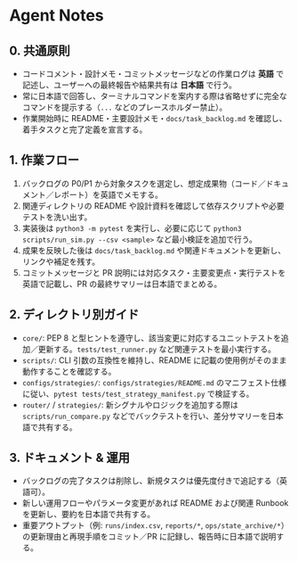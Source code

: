 # Agent Notes

## 0. 共通原則
- コードコメント・設計メモ・コミットメッセージなどの作業ログは **英語** で記述し、ユーザーへの最終報告や結果共有は **日本語** で行う。
- 常に日本語で回答し、ターミナルコマンドを案内する際は省略せずに完全なコマンドを提示する（`...` などのプレースホルダー禁止）。
- 作業開始時に README・主要設計メモ・`docs/task_backlog.md` を確認し、着手タスクと完了定義を宣言する。

## 1. 作業フロー
1. バックログの P0/P1 から対象タスクを選定し、想定成果物（コード／ドキュメント／レポート）を英語でメモする。
2. 関連ディレクトリの README や設計資料を確認して依存スクリプトや必要テストを洗い出す。
3. 実装後は `python3 -m pytest` を実行し、必要に応じて `python3 scripts/run_sim.py --csv <sample>` など最小検証を追加で行う。
4. 成果を反映した後は `docs/task_backlog.md` や関連ドキュメントを更新し、リンクや補足を残す。
5. コミットメッセージと PR 説明には対応タスク・主要変更点・実行テストを英語で記載し、PR の最終サマリーは日本語でまとめる。

## 2. ディレクトリ別ガイド
- `core/`: PEP 8 と型ヒントを遵守し、該当変更に対応するユニットテストを追加／更新する。`tests/test_runner.py` など関連テストを最小実行する。
- `scripts/`: CLI 引数の互換性を維持し、README に記載の使用例がそのまま動作することを確認する。
- `configs/strategies/`: `configs/strategies/README.md` のマニフェスト仕様に従い、`pytest tests/test_strategy_manifest.py` で検証する。
- `router/` / `strategies/`: 新シグナルやロジックを追加する際は `scripts/run_compare.py` などでバックテストを行い、差分サマリーを日本語で共有する。

## 3. ドキュメント & 運用
- バックログの完了タスクは削除し、新規タスクは優先度付きで追記する（英語可）。
- 新しい運用フローやパラメータ変更があれば README および関連 Runbook を更新し、要約を日本語で共有する。
- 重要アウトプット（例: `runs/index.csv`, `reports/*`, `ops/state_archive/*`）の更新理由と再現手順をコミット／PR に記録し、報告時に日本語で説明する。
